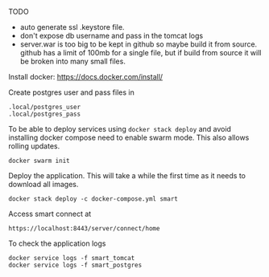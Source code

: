 TODO
 - auto generate ssl .keystore file.
 - don't expose db username and pass in the tomcat logs
 - server.war is too big to be kept in github so maybe build it from source. github has a limit of 100mb for a single file, but if build from source it will be broken into many small files.


Install docker:
https://docs.docker.com/install/


Create postgres user and pass files in 
```
.local/postgres_user
.local/postgres_pass
```

To be able to deploy services using `docker stack deploy` and avoid installing docker compose need to enable swarm mode. 
This also allows rolling updates.
```
docker swarm init
```
Deploy the application.
This will take a while the first time as it needs to download all images.
```
docker stack deploy -c docker-compose.yml smart
```

Access smart connect at 
```
https://localhost:8443/server/connect/home
```

To check the application logs
```
docker service logs -f smart_tomcat
docker service logs -f smart_postgres
```